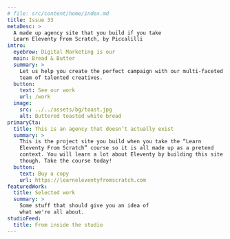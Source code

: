 ```yaml
---
# file: src/content/home/index.md
title: Issue 33
metaDesc: >
  A made up agency site that you build if you take 
  Learn Eleventy From Scratch, by Piccalilli
intro:
  eyebrow: Digital Marketing is our
  main: Bread & Butter
  summary: >
    Let us help you create the perfect campaign with our multi-faceted
    team of talented creatives.
  button:
    text: See our work
    url: /work
  image:
    src: ../../assets/bg/toast.jpg
    alt: Buttered toasted white bread
primaryCta:
  title: This is an agency that doesn’t actually exist
  summary: >
    This is the project site you build when you take the “Learn 
    Eleventy From Scratch” course so it is all made up as a pretend
    context. You will learn a lot about Eleventy by building this site
    though. Take the course today!
  button:
    text: Buy a copy
    url: https://learneleventyfromscratch.com
featuredWork:
  title: Selected work
  summary: >
    Some stuff that should give you an idea of 
    what we're all about.
studioFeed:
  title: From inside the studio
---
```

